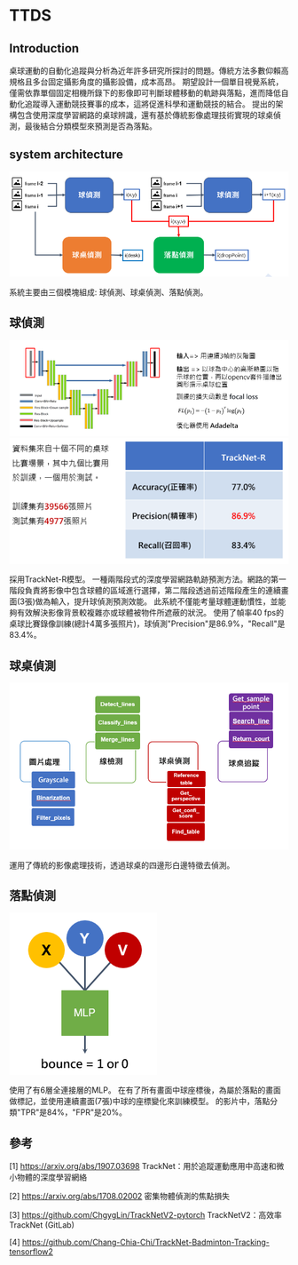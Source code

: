 # TTDS

## Introduction
桌球運動的自動化追蹤與分析為近年許多研究所探討的問題。傳統方法多數仰賴高規格且多台固定攝影角度的攝影設備，成本高昂。
期望設計一個單目視覺系統，僅需依靠單個固定相機所錄下的影像即可判斷球體移動的軌跡與落點，進而降低自動化追蹤導入運動競技賽事的成本，這將促進科學和運動競技的結合。
提出的架構包含使用深度學習網路的桌球辨識，還有基於傳統影像處理技術實現的球桌偵測，最後結合分類模型來預測是否為落點。

## system architecture
![image](https://github.com/Daniel-xue/TTDS/blob/main/system_architecture.PNG)

系統主要由三個模塊組成: 球偵測、球桌偵測、落點偵測。

## 球偵測
![image](https://github.com/Daniel-xue/TTDS/blob/main/%E7%90%83%E5%81%B5%E6%B8%AC.PNG)
![image](https://github.com/Daniel-xue/TTDS/blob/main/%E7%90%83%E5%81%B5%E6%B8%AC2.PNG)

採用TrackNet-R模型。
一種兩階段式的深度學習網路軌跡預測方法。網路的第一階段負責將影像中包含球體的區域進行選擇，第二階段透過前述階段產生的連續畫面(3張)做為輸入，提升球偵測預測效能。
此系統不僅能考量球體運動慣性，並能夠有效解決影像背景較複雜亦或球體被物件所遮蔽的狀況。
使用了幀率40 fps的桌球比賽錄像訓練(總計4萬多張照片)，球偵測"Precision"是86.9%，"Recall"是83.4%。

## 球桌偵測
![image](https://github.com/Daniel-xue/TTDS/blob/main/%E7%90%83%E6%A1%8C%E5%81%B5%E6%B8%AC.PNG)

運用了傳統的影像處理技術，透過球桌的四邊形白邊特徵去偵測。

## 落點偵測
![image](https://github.com/Daniel-xue/TTDS/blob/main/%E8%90%BD%E9%BB%9E%E5%81%B5%E6%B8%AC.PNG)

使用了有6層全連接層的MLP。
在有了所有畫面中球座標後，為屬於落點的畫面做標記，並使用連續畫面(7張)中球的座標變化來訓練模型。
的影片中，落點分類"TPR"是84%，"FPR"是20%。

## 參考
[1] https://arxiv.org/abs/1907.03698 TrackNet：用於追蹤運動應用中高速和微小物體的深度學習網絡

[2] https://arxiv.org/abs/1708.02002 密集物體偵測的焦點損失

[3] https://github.com/ChgygLin/TrackNetV2-pytorch TrackNetV2：高效率 TrackNet (GitLab) 

[4] https://github.com/Chang-Chia-Chi/TrackNet-Badminton-Tracking-tensorflow2 


